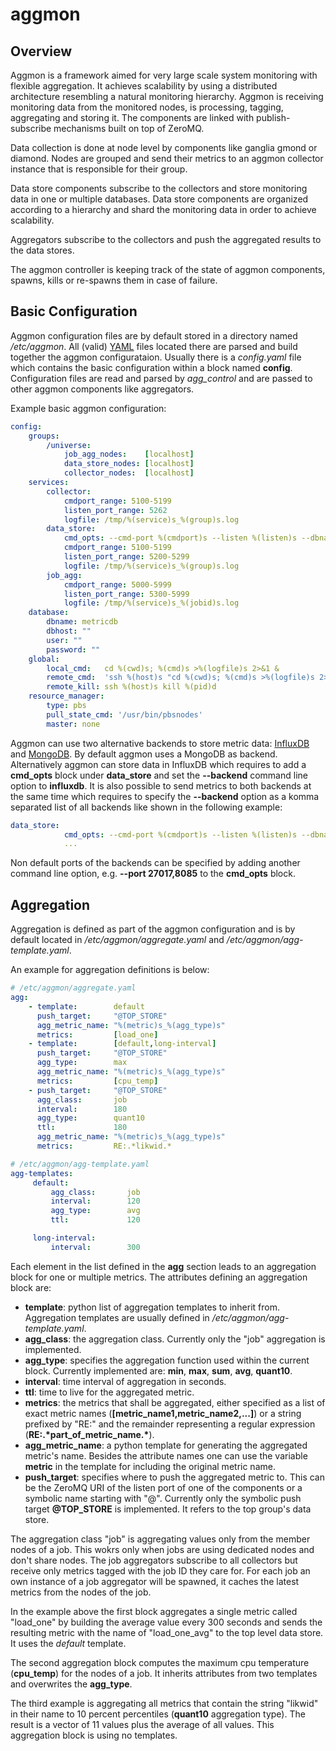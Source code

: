 # aggmon

## Overview

Aggmon is a framework aimed for very large scale system monitoring with flexible aggregation. It achieves scalability by using a distributed architecture resembling a natural monitoring hierarchy. Aggmon is receiving monitoring data from the monitored nodes, is processing, tagging, aggregating and storing it. The components are linked with publish-subscribe mechanisms built on top of ZeroMQ.

Data collection is done at node level by components like ganglia gmond or diamond. Nodes are grouped and send their metrics to an aggmon collector instance that is responsible for their group. 

Data store components subscribe to the collectors and store monitoring data in one or multiple databases. Data store components are organized according to a hierarchy and shard the monitoring data in order to achieve scalability.

Aggregators subscribe to the collectors and push the aggregated results to the data stores.

The aggmon controller is keeping track of the state of aggmon components, spawns, kills or re-spawns them in case of failure.

## Basic Configuration
Aggmon configuration files are by default stored in a directory named _/etc/aggmon_. All (valid) [YAML](https://en.wikipedia.org/wiki/YAML) files located there are
parsed and build together the aggmon configurataion. Usually there is a _config.yaml_ file which contains the basic
configuration within a block named __config__. Configuration files are read and parsed by _agg_control_ and are passed to
other aggmon components like aggregators.

Example basic aggmon configuration:

```yaml
config:
    groups:
        /universe:
            job_agg_nodes:    [localhost]
            data_store_nodes: [localhost]
            collector_nodes:  [localhost]
    services:
        collector:
            cmdport_range: 5100-5199
            listen_port_range: 5262
            logfile: /tmp/%(service)s_%(group)s.log
        data_store:
            cmd_opts: --cmd-port %(cmdport)s --listen %(listen)s --dbname %(dbname)s --host %(dbhost)s --group %(group_path)s --dispatcher %(dispatcher)s --backend mongodb,influxdb %(msgbus_opts)s
            cmdport_range: 5100-5199                                                                                                                                                            
            listen_port_range: 5200-5299                                                                                                                                                        
            logfile: /tmp/%(service)s_%(group)s.log                                                                                                                                             
        job_agg:                                                                                                                                                                                
            cmdport_range: 5000-5999                                                                                                                                                            
            listen_port_range: 5300-5999                                                                                                                                                        
            logfile: /tmp/%(service)s_%(jobid)s.log                                                                                                                                             
    database:                                                                                                                                                                                   
        dbname: metricdb                                                                                                                                                                        
        dbhost: ""                                                                                                                                                       
        user: ""                                                                                                                                                                                
        password: ""                                                                                                                                                                            
    global:                                                                                                                                                                                     
        local_cmd:   cd %(cwd)s; %(cmd)s >%(logfile)s 2>&1 &                                                                                                                                    
        remote_cmd:  'ssh %(host)s "cd %(cwd)s; %(cmd)s >%(logfile)s 2>&1 &"'                                                                                                                   
        remote_kill: ssh %(host)s kill %(pid)d                                                                                                                                                  
    resource_manager:                                                                                                                                                                           
        type: pbs                                                                                                                                                                               
        pull_state_cmd: '/usr/bin/pbsnodes'                                                                                                      
        master: none
```

Aggmon can use two alternative backends to store metric data: [InfluxDB](https://en.wikipedia.org/wiki/InfluxDB) and [MongoDB](https://en.wikipedia.org/wiki/MongoDB).
By default aggmon uses a MongoDB as backend. Alternatively aggmon can store data in InfluxDB which requires to add
a __cmd_opts__ block under __data_store__ and set the __--backend__ command line option to __influxdb__. It is also
possible to send metrics to both backends at the same time which requires to specify the __--backend__ option as a
komma separated list of all backends like shown in the following example:

```yaml
data_store:
            cmd_opts: --cmd-port %(cmdport)s --listen %(listen)s --dbname %(dbname)s --host %(dbhost)s --group %(group_path)s --dispatcher %(dispatcher)s --backend mongodb,influxdb %(msgbus_opts)s
            ...
```        

Non default ports of the backends can be specified by adding another command line option, e.g. __--port 27017,8085__ to the
__cmd_opts__ block.



## Aggregation

Aggregation is defined as part of the aggmon configuration and is by default located in _/etc/aggmon/aggregate.yaml_ and
_/etc/aggmon/agg-template.yaml_.

An example for aggregation definitions is below:

```yaml
# /etc/aggmon/aggregate.yaml
agg:
    - template:        default
      push_target:     "@TOP_STORE"
      agg_metric_name: "%(metric)s_%(agg_type)s"
      metrics:         [load_one]
    - template:        [default,long-interval]
      push_target:     "@TOP_STORE"
      agg_type:        max
      agg_metric_name: "%(metric)s_%(agg_type)s"
      metrics:         [cpu_temp]
    - push_target:     "@TOP_STORE"
      agg_class:       job
      interval:        180
      agg_type:        quant10
      ttl:             180
      agg_metric_name: "%(metric)s_%(agg_type)s"
      metrics:         RE:.*likwid.*
```
```yaml
# /etc/aggmon/agg-template.yaml
agg-templates:
     default:
         agg_class:       job
         interval:        120
         agg_type:        avg
         ttl:             120

     long-interval:
         interval:        300
```

Each element in the list defined in the __agg__ section leads to an aggregation block for one or multiple metrics. The attributes defining an aggregation block are:
- __template__: python list of aggregation templates to inherit from. Aggregation templates are usually defined in _/etc/aggmon/agg-template.yaml_.
- __agg_class__: the aggregation class. Currently only the "job" aggregation is implemented.
- __agg_type__: specifies the aggregation function used within the current block. Currently implemented are: __min__, __max__, __sum__, __avg__, __quant10__.
- __interval__: time interval of aggregation in seconds.
- __ttl__: time to live for the aggregated metric.
- __metrics__: the metrics that shall be aggregated, either specified as a list of exact metric
names (__[metric_name1,metric_name2,...]__) or a string prefixed by "RE:" and the remainder representing a regular expression (__RE:.\*part_of_metric_name.\*__).
- __agg_metric_name__: a python template for generating the aggregated metric's name. Besides the attribute names one can use the variable __metric__ in the template for including the original metric name.
- __push_target__: specifies where to push the aggregated metric to. This can be the ZeroMQ URI of the listen port of one of the components or a symbolic name starting with "@". Currently only the symbolic push target __@TOP_STORE__ is implemented. It refers to the top group's data store.

The aggregation class "job" is aggregating values only from the member nodes of a job. This wokrs only when jobs are using dedicated nodes and don't share nodes. The job aggregators subscribe to all collectors but receive only metrics tagged with the job ID they care for. For each job an own instance of a job aggregator will be spawned, it caches the latest metrics from the nodes of the job.

In the example above the first block aggregates a single metric called "load_one" by building the average value every 
300 seconds and sends the resulting metric with the name of "load_one_avg" to the top level data store. It uses the _default_ template.

The second aggregation block computes the maximum cpu temperature (__cpu_temp__) for the nodes of a job. It inherits attributes from two templates and overwrites the __agg_type__.

The third example is aggregating all metrics that contain the string "likwid" in their name to 10 percent percentiles (__quant10__ aggregation type). The result is a vector of 11 values plus the average of all values. This aggregation block is using no templates.
